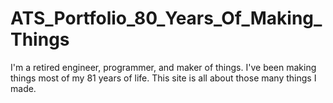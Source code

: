 # ATS_Portfolio_80_Years_Of_Making_Things

I'm a retired engineer, programmer, and maker of things. I've been making things most of my 81 years of life. This site is all about those many things I made.
